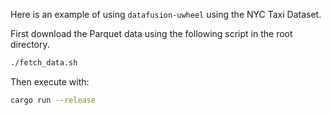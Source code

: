 Here is an example of using ``datafusion-uwheel`` using the NYC Taxi Dataset.


First download the Parquet data using the following script in the root directory.

```bash
./fetch_data.sh
```

Then execute with:

```bash
cargo run --release
```
```
```



